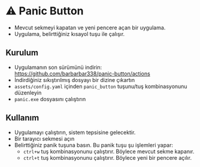 # ⚠️ Panic Button
- Mevcut sekmeyi kapatan ve yeni pencere açan bir uygulama.
- Uygulama, belirttiğiniz kısayol tuşu ile çalışır.

## Kurulum
- Uygulamanın son sürümünü indirin: https://github.com/barbarbar338/panic-button/actions
- İndirdiğiniz sıkıştırılmış dosyayı bir dizine çıkartın
- `assets/config.yaml` içinden `panic_button` tuşunu/tuş kombinasyonunu düzenleyin
- `panic.exe` dosyasını çalıştırın

## Kullanım
- Uygulamayı çalıştırın, sistem tepsisine gelecektir.
- Bir tarayıcı sekmesi açın
- Belirttiğiniz panik tuşuna basın. Bu panik tuşu şu işlemleri yapar:
    - `ctrl+w` tuş kombinasyonunu çalıştırır. Böylece mevcut sekme kapanır.
    - `ctrl+t` tuş kombinasyonunu çalıştırır. Böylece yeni bir pencere açılır.
